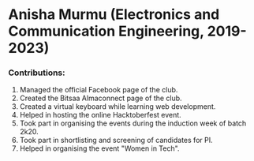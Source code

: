 # Anisha Murmu (Electronics and Communication Engineering, 2019-2023)

### Contributions:

1. Managed the official Facebook page of the club.
2. Created the Bitsaa Almaconnect page of the club.
3. Created a virtual keyboard while learning web development.
4. Helped in hosting the online Hacktoberfest event.
5. Took part in organising the events during the induction week of batch 2k20.
6. Took part in shortlisting and screening of candidates for PI.
7. Helped in organising the event "Women in Tech".

